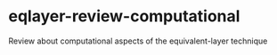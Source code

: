 # eqlayer-review-computational
Review about computational aspects of the equivalent-layer technique
